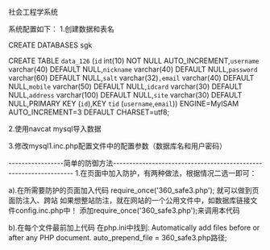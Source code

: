 社会工程学系统 

系统配置如下：
1.创建数据和表名

CREATE DATABASES sgk

CREATE TABLE `data_126` (`id` int(10) NOT NULL AUTO_INCREMENT,`username` varchar(40) DEFAULT NULL,`nickname` varchar(40) DEFAULT NULL,`password` varchar(60) DEFAULT NULL,`salt` varchar(32)`,email` varchar(40) DEFAULT NULL,`mobile` varchar(50) DEFAULT NULL,`idcard` varchar(30) DEFAULT NULL,`address` varchar(100) DEFAULT NULL,`site` varchar(30) DEFAULT NULL,PRIMARY KEY (`id`),KEY `tid` (`username`,`email`)) ENGINE=MyISAM AUTO_INCREMENT=3 DEFAULT CHARSET=utf8;

2.使用navcat mysql导入数据

3.修改mysql1.inc.php配置文件中的配置参数（数据库名和用户密码）



-----------------简单的防御方法------------------------------------------------------------------
1.在页面中加入防护，有两种做法，根据情况二选一即可：

a).在所需要防护的页面加入代码
require_once('360_safe3.php');
就可以做到页面防注入、跨站
如果想整站防注，就在网站的一个公用文件中，如数据库链接文件config.inc.php中！
添加require_once('360_safe3.php');来调用本代码

b).在每个文件最前加上代码
在php.ini中找到:
Automatically add files before or after any PHP document.
auto_prepend_file = 360_safe3.php路径;
